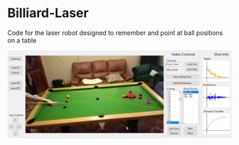 # Billiard-Laser
Code for the laser robot designed to remember and point at ball positions on a table

![demo](demo.PNG)
